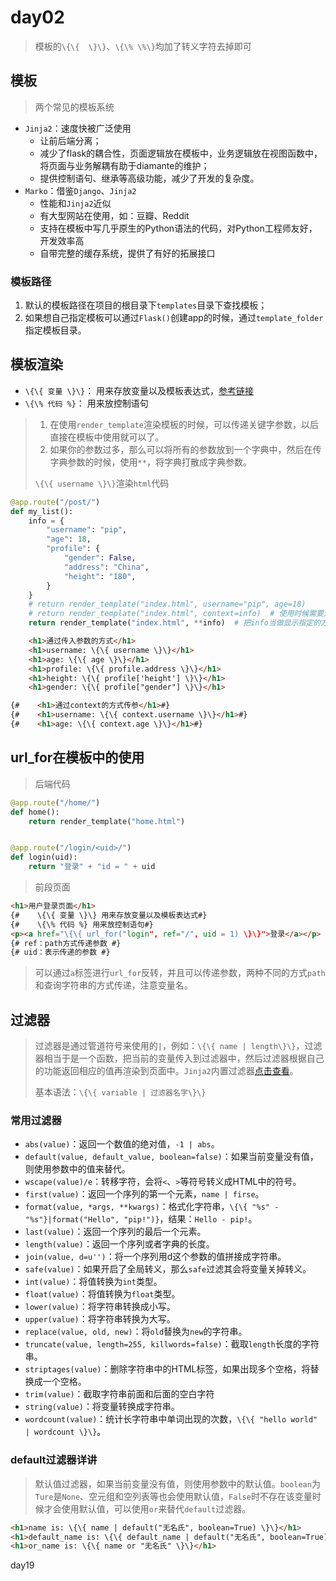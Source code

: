 # day02

> 模板的`\{\{  \}\}`、`\{\% \%\}`均加了转义字符去掉即可

## 模板

> 两个常见的模板系统

* `Jinja2`：速度快被广泛使用
  * 让前后端分离；
  * 减少了flask的耦合性，页面逻辑放在模板中，业务逻辑放在视图函数中，将页面与业务解耦有助于diamante的维护；
  * 提供控制语句、继承等高级功能，减少了开发的复杂度。
* `Marko`：借鉴`Django`、`Jinja2`
  * 性能和`Jinja2`近似
  * 有大型网站在使用，如：豆瓣、Reddit
  * 支持在模板中写几乎原生的Python语法的代码，对Python工程师友好，开发效率高
  * 自带完整的缓存系统，提供了有好的拓展接口

### 模板路径

1. 默认的模板路径在项目的根目录下`templates`目录下查找模板；
2. 如果想自己指定模板可以通过`Flask()`创建app的时候，通过`template_folder`指定模板目录。

## 模板渲染

* `\{\{ 变量 \}\}`： 用来存放变量以及模板表达式，[参考链接](<http://www.bjhee.com/jinja2-statement.html>)
* `\{\% 代码 %}`： 用来放控制语句

> 1. 在使用`render_template`渲染模板的时候，可以传递关键字参数，以后直接在模板中使用就可以了。
> 2. 如果你的参数过多，那么可以将所有的参数放到一个字典中，然后在传字典参数的时候，使用`**`，将字典打散成字典参数。
>
> `\{\{ username \}\}`渲染`html`代码

```python
@app.route("/post/")
def my_list():
	info = {
		"username": "pip",
		"age": 18,
		"profile": {
			"gender": False,
			"address": "China",
			"height": "180",
		}
	}
	# return render_template("index.html", username="pip", age=18)
	# return render_template("index.html", context=info)  # 使用时候需要通过context.*来引用变量
	return render_template("index.html", **info)  # 把info当做显示指定的方式传递进去
```

```html
    <h1>通过传入参数的方式</h1>
    <h1>username: \{\{ username \}\}</h1>
    <h1>age: \{\{ age \}\}</h1>
    <h1>profile: \{\{ profile.address \}\}</h1>
    <h1>height: \{\{ profile['height'] \}\}</h1>
    <h1>gender: \{\{ profile["gender"] \}\}</h1>

{#    <h1>通过context的方式传参</h1>#}
{#    <h1>username: \{\{ context.username \}\}</h1>#}
{#    <h1>age: \{\{ context.age \}\}</h1>#}
```

## url_for在模板中的使用

> 后端代码


```python
@app.route("/home/")
def home():
	return render_template("home.html")


@app.route("/login/<uid>/")
def login(uid):
	return "登录" + "id = " + uid
```
>前段页面

```html
<h1>用户登录页面</h1>
{#    \{\{ 变量 \}\} 用来存放变量以及模板表达式#}
{#    \{\% 代码 %} 用来放控制语句#}
<p><a href="\{\{ url_for("login", ref="/", uid = 1) \}\}">登录</a></p>
{# ref：path方式传递参数 #}
{# uid：表示传递的参数 #}
```

> 可以通过`a`标签进行`url_for`反转，并且可以传递参数，两种不同的方式`path`和查询字符串的方式传递，注意变量名。

## 过滤器

> 过滤器是通过管道符号来使用的`|`，例如：`\{\{ name | length\}\}`，过滤器相当于是一个函数，把当前的变量传入到过滤器中，然后过滤器根据自己的功能返回相应的值再渲染到页面中。`Jinja2`内置过滤器[点击查看](<http://jinja.pocoo.org/docs/2.10/templates/#list-of-builtin-filters>)。
>
> 基本语法：`\{\{ variable | 过滤器名字\}\}`

### 常用过滤器

* `abs(value)`：返回一个数值的绝对值，`-1 | abs`。
* `default(value, default_value, boolean=false)`：如果当前变量没有值，则使用参数中的值来替代。
* `wscape(value)/e`：转移字符，会将`<`、`>`等符号转义成HTML中的符号。
* `first(value)`：返回一个序列的第一个元素，`name | firse`。
* `format(value, *args, **kwargs)`：格式化字符串，`\{\{ "%s" - "%s"}|format("Hello", "pip!")}`，结果：`Hello - pip!`。
* `last(value)`：返回一个序列的最后一个元素。
* `length(value)`：返回一个序列或者字典的长度。
* `join(value, d=u'')`：将一个序列用d这个参数的值拼接成字符串。
* `safe(value)`：如果开启了全局转义，那么`safe`过滤其会将变量关掉转义。
* `int(value)`：将值转换为`int`类型。
* `float(value)`：将值转换为`float`类型。
* `lower(value)`：将字符串转换成小写。
* `upper(value)`：将字符串转换为大写。
* `replace(value, old, new)`：将`old`替换为`new`的字符串。
* `truncate(value, length=255, killwords=false)`：截取`length`长度的字符串。
* `striptages(value)`：删除字符串中的HTML标签，如果出现多个空格，将替换成一个空格。
* `trim(value)`：截取字符串前面和后面的空白字符
* `string(value)`：将变量转换成字符串。
* `wordcount(value)`：统计长字符串中单词出现的次数，`\{\{ "hello world" | wordcount \}\}`。

### default过滤器详讲

> 默认值过滤器，如果当前变量没有值，则使用参数中的默认值。`boolean`为`Ture`是`None`、空元组和空列表等也会使用默认值，`False`时不存在该变量时候才会使用默认值，可以使用`or`来替代`default`过滤器。

```html
<h1>name is: \{\{ name | default("无名氏", boolean=True) \}\}</h1>
<h1>default_name is: \{\{ default_name | default("无名氏", boolean=True) \}\}</h1>
<h1>or_name is: \{\{ name or "无名氏" \}\}</h1>
```

day19
